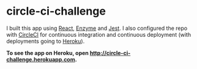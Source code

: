 # circle-ci-challenge

I built this app using [React][react], [Enzyme][enzyme] and [Jest][jest]. I also configured the repo with [CircleCI][circleci] for continuous integration and continuous deployment (with deployments going to [Heroku][heroku]).

**To see the app on Heroku, open http://circle-ci-challenge.herokuapp.com.**

[react]: https://github.com/facebook/react
[enzyme]: https://github.com/airbnb/enzyme
[jest]: https://github.com/facebook/jest
[circleci]: https://circleci.com/
[heroku]: https://heroku.com